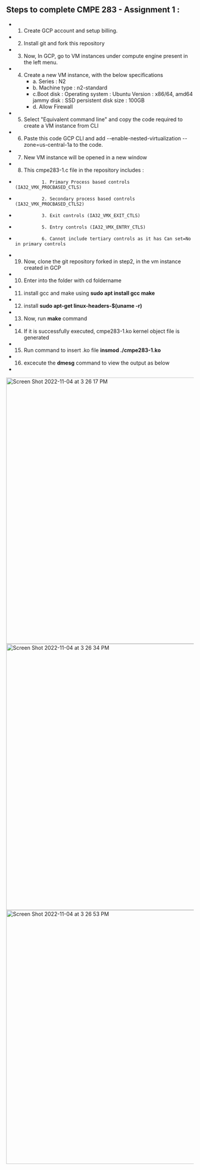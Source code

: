 ## Steps to complete CMPE 283 - Assignment 1 :
* 1. Create GCP account and setup billing.
* 2. Install git and fork this repository 
* 3. Now, In GCP, go to VM instances under compute engine present in the left menu.
* 4. Create a new VM instance, with the below specifications
       * a. Series : N2
       * b. Machine type : n2-standard
       * c.Boot disk : Operating system : Ubuntu
                      Version : x86/64, amd64 jammy
                      disk : SSD persistent disk
                      size : 100GB
       * d. Allow Firewall 
* 5. Select "Equivalent command line" and copy the code required to create a VM instance from CLI
* 6. Paste this code GCP CLI and add --enable-nested-virtualization --zone=us-central-1a to the code.
* 7. New VM instance will be opened in a new window
* 8. This cmpe283-1.c file in the repository includes :
*               1. Primary Process based controls (IA32_VMX_PROCBASED_CTLS)
*               2. Secondary process based controls (IA32_VMX_PROCBASED_CTLS2)
*               3. Exit controls (IA32_VMX_EXIT_CTLS)
*               5. Entry controls (IA32_VMX_ENTRY_CTLS)
*               6. Cannot include tertiary controls as it has Can set=No in primary controls
*  19. Now, clone the git repository forked in step2, in the vm instance created in GCP
*  10. Enter into the folder with cd foldername 
*  11. install gcc and make using **sudo apt install gcc make**
*  12. install **sudo apt-get linux-headers-$(uname -r)**
*  13. Now, run **make** command
*  14. If it is successfully executed, cmpe283-1.ko kernel object file is generated
*  15. Run command to insert .ko file **insmod ./cmpe283-1.ko**
*  16. excecute the **dmesg** command  to view the output as below
*  
<img width="714" alt="Screen Shot 2022-11-04 at 3 26 17 PM" src="https://user-images.githubusercontent.com/101368541/200083900-4e2cbcdc-a0a6-48b5-b2f4-27340a54d333.png">
<img width="714" alt="Screen Shot 2022-11-04 at 3 26 34 PM" src="https://user-images.githubusercontent.com/101368541/200083922-fbe53341-b487-4b87-9443-2f82b28dae85.png">
<img width="681" alt="Screen Shot 2022-11-04 at 3 26 53 PM" src="https://user-images.githubusercontent.com/101368541/200083931-6e474935-28a4-4af3-bcf7-ac1084a339d5.png">
